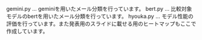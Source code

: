 gemini.py ... geminiを用いたメール分類を行っています。
bert.py ... 比較対象モデルのbertを用いたメール分類を行っています。
hyouka.py ... モデル性能の評価を行っています。また発表用のスライドに載せる用のヒートマップもここで作成しています。
